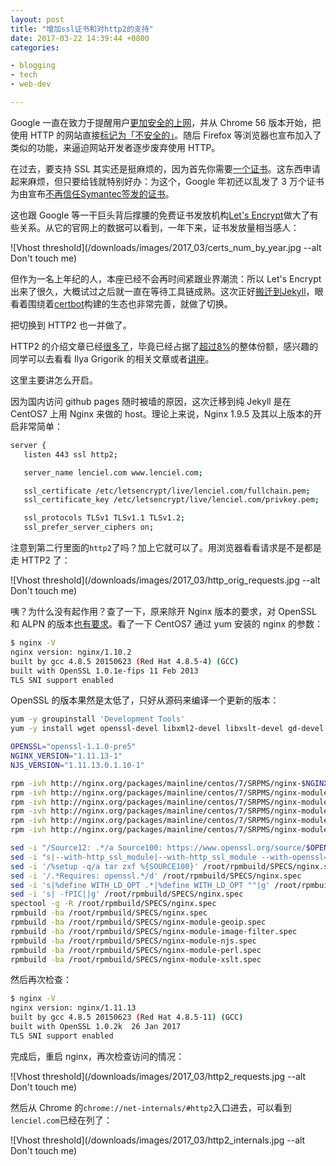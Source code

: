 ```yaml
---
layout: post
title: "增加ssl证书和对http2的支持"
date: 2017-03-22 14:39:44 +0800
categories:

- blogging
- tech
- web-dev

---
```


 Google 一直在致力于提醒用户[更加安全的上网](https://security.googleblog.com/2016/09/moving-towards-more-secure-web.html)，并从 Chrome 56 版本开始，把使用 HTTP 的网站直接[标记为「不安全的」](http://www.zdnet.com/article/chrome-56-google-starts-slapping-not-secure-on-http-payment-and-login-pages/)。随后 Firefox 等浏览器也宣布加入了类似的功能，来逼迫网站开发者逐步废弃使用 HTTP。

在过去，要支持 SSL 其实还是挺麻烦的，因为首先你需要[一个证书](https://www.digicert.com/ssl-certificate.htm)。这东西申请起来麻烦，但只要给钱就特别好办：为这个，Google 年初还以乱发了 3 万个证书为由宣布[不再信任Symantec签发的证书](https://arstechnica.com/security/2017/03/google-takes-symantec-to-the-woodshed-for-mis-issuing-30000-https-certs/)。

这也跟 Google 等一干巨头背后撑腰的免费证书发放机构[Let's Encrypt](https://letsencrypt.org/)做大了有些关系。从它的官网上的数据可以看到，一年下来，证书发放量相当感人：

![Vhost threshold](/downloads/images/2017_03/certs_num_by_year.jpg --alt Don't touch me)

但作为一名上年纪的人，本座已经不会再时间紧跟业界潮流：所以 Let's Encrypt 出来了很久，大概试过之后就一直在等待工具链成熟。这次正好[搬迁到Jekyll](/2017/03/migrating-from-octopress-to-jekyll/)，眼看着围绕着[certbot](https://certbot.eff.org/)构建的生态也非常完善，就做了切换。

把切换到 HTTP2 也一并做了。

HTTP2 的介绍文章已经[很多了](https://developers.google.com/web/fundamentals/performance/http2/)，毕竟已经占据了[超过8%](https://w3techs.com/technologies/details/ce-http2/all/all)的整体份额，感兴趣的同学可以去看看 Ilya Grigorik 的相关文章或者[讲座](https://docs.google.com/presentation/d/1r7QXGYOLCh4fcUq0jDdDwKJWNqWK1o4xMtYpKZCJYjM/edit#slide=id.g40fbe7d8c_051)。

这里主要讲怎么开启。

因为国内访问 github pages 随时被墙的原因，这次迁移到纯 Jekyll 是在 CentOS7 上用 Nginx 来做的 host。理论上来说，Nginx 1.9.5 及其以上版本的开启非常简单：

``` bash
server {
   listen 443 ssl http2;

   server_name lenciel.com www.lenciel.com;

   ssl_certificate /etc/letsencrypt/live/lenciel.com/fullchain.pem;
   ssl_certificate_key /etc/letsencrypt/live/lenciel.com/privkey.pem;

   ssl_protocols TLSv1 TLSv1.1 TLSv1.2;
   ssl_prefer_server_ciphers on;
```

注意到第二行里面的`http2`了吗？加上它就可以了。用浏览器看看请求是不是都是走 HTTP2 了：

![Vhost threshold](/downloads/images/2017_03/http_orig_requests.jpg --alt Don't touch me)

咦？为什么没有起作用？查了一下，原来除开 Nginx 版本的要求，对 OpenSSL 和 ALPN 的版本[也有要求](https://www.nginx.com/blog/supporting-http2-google-chrome-users/)。看了一下 CentOS7 通过 yum 安装的 nginx 的参数：

``` bash
$ nginx -V
nginx version: nginx/1.10.2
built by gcc 4.8.5 20150623 (Red Hat 4.8.5-4) (GCC)
built with OpenSSL 1.0.1e-fips 11 Feb 2013
TLS SNI support enabled
```

OpenSSL 的版本果然是太低了，只好从源码来编译一个更新的版本：

``` bash
yum -y groupinstall 'Development Tools'
yum -y install wget openssl-devel libxml2-devel libxslt-devel gd-devel perl-ExtUtils-Embed GeoIP-devel rpmdevtools

OPENSSL="openssl-1.1.0-pre5"
NGINX_VERSION="1.11.13-1"
NJS_VERSION="1.11.13.0.1.10-1"

rpm -ivh http://nginx.org/packages/mainline/centos/7/SRPMS/nginx-$NGINX_VERSION.el7.ngx.src.rpm
rpm -ivh http://nginx.org/packages/mainline/centos/7/SRPMS/nginx-module-geoip-$NGINX_VERSION.el7.ngx.src.rpm
rpm -ivh http://nginx.org/packages/mainline/centos/7/SRPMS/nginx-module-image-filter-$NGINX_VERSION.el7.ngx.src.rpm
rpm -ivh http://nginx.org/packages/mainline/centos/7/SRPMS/nginx-module-njs-$NJS_VERSION.el7.ngx.src.rpm
rpm -ivh http://nginx.org/packages/mainline/centos/7/SRPMS/nginx-module-perl-$NGINX_VERSION.el7.ngx.src.rpm
rpm -ivh http://nginx.org/packages/mainline/centos/7/SRPMS/nginx-module-xslt-$NGINX_VERSION.el7.ngx.src.rpm

sed -i "/Source12: .*/a Source100: https://www.openssl.org/source/$OPENSSL.tar.gz" /root/rpmbuild/SPECS/nginx.spec
sed -i "s|--with-http_ssl_module|--with-http_ssl_module --with-openssl=$OPENSSL|g" /root/rpmbuild/SPECS/nginx.spec
sed -i '/%setup -q/a tar zxf %{SOURCE100}' /root/rpmbuild/SPECS/nginx.spec
sed -i '/.*Requires: openssl.*/d' /root/rpmbuild/SPECS/nginx.spec
sed -i 's|%define WITH_LD_OPT .*|%define WITH_LD_OPT ""|g' /root/rpmbuild/SPECS/nginx.spec
sed -i 's| -fPIC||g' /root/rpmbuild/SPECS/nginx.spec
spectool -g -R /root/rpmbuild/SPECS/nginx.spec
rpmbuild -ba /root/rpmbuild/SPECS/nginx.spec
rpmbuild -ba /root/rpmbuild/SPECS/nginx-module-geoip.spec
rpmbuild -ba /root/rpmbuild/SPECS/nginx-module-image-filter.spec
rpmbuild -ba /root/rpmbuild/SPECS/nginx-module-njs.spec
rpmbuild -ba /root/rpmbuild/SPECS/nginx-module-perl.spec
rpmbuild -ba /root/rpmbuild/SPECS/nginx-module-xslt.spec
```

然后再次检查：

``` bash
$ nginx -V
nginx version: nginx/1.11.13
built by gcc 4.8.5 20150623 (Red Hat 4.8.5-11) (GCC)
built with OpenSSL 1.0.2k  26 Jan 2017
TLS SNI support enabled
```

完成后，重启 nginx，再次检查访问的情况：

![Vhost threshold](/downloads/images/2017_03/http2_requests.jpg --alt Don't touch me)

然后从 Chrome 的`chrome://net-internals/#http2`入口进去，可以看到`lenciel.com`已经在列了：

![Vhost threshold](/downloads/images/2017_03/http2_internals.jpg --alt Don't touch me)



